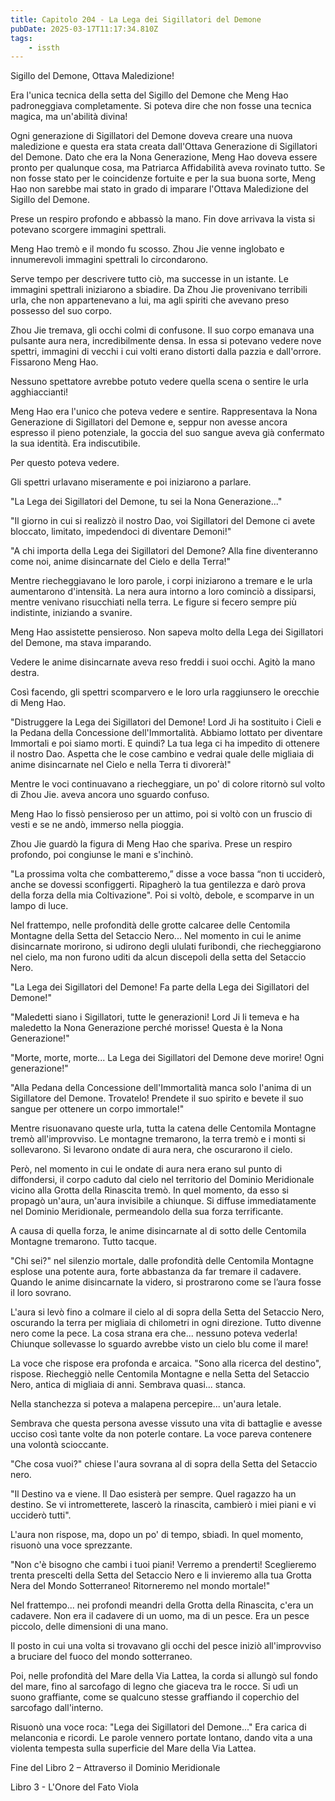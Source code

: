```yaml
---
title: Capitolo 204 - La Lega dei Sigillatori del Demone
pubDate: 2025-03-17T11:17:34.810Z
tags:
    - issth
---
```



Sigillo del Demone, Ottava Maledizione!


Era l'unica tecnica della setta del Sigillo del Demone che Meng Hao padroneggiava completamente. Si poteva dire che non fosse una tecnica magica, ma un'abilità divina!


Ogni generazione di Sigillatori del Demone doveva creare una nuova maledizione e questa era stata creata dall'Ottava Generazione di Sigillatori del Demone. Dato che era la Nona Generazione, Meng Hao doveva essere pronto per qualunque cosa, ma Patriarca Affidabilità aveva rovinato tutto. Se non fosse stato per le coincidenze fortuite e per la sua buona sorte, Meng Hao non sarebbe mai stato in grado di imparare l'Ottava Maledizione del Sigillo del Demone.


Prese un respiro profondo e abbassò la mano. Fin dove arrivava la vista si potevano scorgere immagini spettrali.


Meng Hao tremò e il mondo fu scosso. Zhou Jie venne inglobato e innumerevoli immagini spettrali lo circondarono.


Serve tempo per descrivere tutto ciò, ma successe in un istante. Le immagini spettrali iniziarono a sbiadire. Da Zhou Jie provenivano terribili urla, che non appartenevano a lui, ma agli spiriti che avevano preso possesso del suo corpo.


Zhou Jie tremava, gli occhi colmi di confusone. Il suo corpo emanava una pulsante aura nera, incredibilmente densa. In essa si potevano vedere nove spettri, immagini di vecchi i cui volti erano distorti dalla pazzia e dall'orrore. Fissarono Meng Hao.


Nessuno spettatore avrebbe potuto vedere quella scena o sentire le urla agghiaccianti!


Meng Hao era l'unico che poteva vedere e sentire. Rappresentava la Nona Generazione di Sigillatori del Demone e, seppur non avesse ancora espresso il pieno potenziale, la goccia del suo sangue aveva già confermato la sua identità. Era indiscutibile.


Per questo poteva vedere.


Gli spettri urlavano miseramente e poi iniziarono a parlare.


"La Lega dei Sigillatori del Demone, tu sei la Nona Generazione..."


"Il giorno in cui si realizzò il nostro Dao, voi Sigillatori del Demone ci avete bloccato, limitato, impedendoci di diventare Demoni!"


"A chi importa della Lega dei Sigillatori del Demone? Alla fine diventeranno come noi, anime disincarnate del Cielo e della Terra!"


Mentre riecheggiavano le loro parole, i corpi iniziarono a tremare e le urla aumentarono d'intensità. La nera aura intorno a loro cominciò a dissiparsi, mentre venivano risucchiati nella terra. Le figure si fecero sempre più indistinte, iniziando a svanire.


Meng Hao assistette pensieroso. Non sapeva molto della Lega dei Sigillatori del Demone, ma stava imparando.


Vedere le anime disincarnate aveva reso freddi i suoi occhi. Agitò la mano destra.


Così facendo, gli spettri scomparvero e le loro urla raggiunsero le orecchie di Meng Hao.


"Distruggere la Lega dei Sigillatori del Demone! Lord Ji ha sostituito i Cieli e la Pedana della Concessione dell'Immortalità. Abbiamo lottato per diventare Immortali e poi siamo morti. E quindi? La tua lega ci ha impedito di ottenere il nostro Dao. Aspetta che le cose cambino e vedrai quale delle migliaia di anime disincarnate nel Cielo e nella Terra ti divorerà!"


Mentre le voci continuavano a riecheggiare, un po' di colore ritornò sul volto di Zhou Jie. aveva ancora uno sguardo confuso.


Meng Hao lo fissò pensieroso per un attimo, poi si voltò con un fruscio di vesti e se ne andò, immerso nella pioggia.


Zhou Jie guardò la figura di Meng Hao che spariva. Prese un respiro profondo, poi congiunse le mani e s'inchinò.


"La prossima volta che combatteremo,” disse a voce bassa “non ti ucciderò, anche se dovessi sconfiggerti. Ripagherò la tua gentilezza e darò prova della forza della mia Coltivazione". Poi si voltò, debole, e scomparve in un lampo di luce.


Nel frattempo, nelle profondità delle grotte calcaree delle Centomila Montagne della Setta del Setaccio Nero... Nel momento in cui le anime disincarnate morirono, si udirono degli ululati furibondi, che riecheggiarono nel cielo, ma non furono uditi da alcun discepoli della setta del Setaccio Nero.


"La Lega dei Sigillatori del Demone! Fa parte della Lega dei Sigillatori del Demone!"


"Maledetti siano i Sigillatori, tutte le generazioni! Lord Ji li temeva e ha maledetto la Nona Generazione perché morisse! Questa è la Nona Generazione!"


"Morte, morte, morte... La Lega dei Sigillatori del Demone deve morire! Ogni generazione!"


"Alla Pedana della Concessione dell'Immortalità manca solo l'anima di un Sigillatore del Demone. Trovatelo! Prendete il suo spirito e bevete il suo sangue per ottenere un corpo immortale!"


Mentre risuonavano queste urla, tutta la catena delle Centomila Montagne tremò all'improvviso. Le montagne tremarono, la terra tremò e i monti si sollevarono. Si levarono ondate di aura nera, che oscurarono il cielo.


Però, nel momento in cui le ondate di aura nera erano sul punto di diffondersi, il corpo caduto dal cielo nel territorio del Dominio Meridionale vicino alla Grotta della Rinascita tremò. In quel momento, da esso si propagò un'aura, un'aura invisibile a chiunque. Si diffuse immediatamente nel Dominio Meridionale, permeandolo della sua forza terrificante.


A causa di quella forza, le anime disincarnate al di sotto delle Centomila Montagne tremarono. Tutto tacque.


"Chi sei?" nel silenzio mortale, dalle profondità delle Centomila Montagne esplose una potente aura, forte abbastanza da far tremare il cadavere. Quando le anime disincarnate la videro, si prostrarono come se l’aura fosse il loro sovrano.


L'aura si levò fino a colmare il cielo al di sopra della Setta del Setaccio Nero, oscurando la terra per migliaia di chilometri in ogni direzione. Tutto divenne nero come la pece. La cosa strana era che... nessuno poteva vederla! Chiunque sollevasse lo sguardo avrebbe visto un cielo blu come il mare!


La voce che rispose era profonda e arcaica. "Sono alla ricerca del destino", rispose. Riecheggiò nelle Centomila Montagne e nella Setta del Setaccio Nero, antica di migliaia di anni. Sembrava quasi... stanca.


Nella stanchezza si poteva a malapena percepire... un'aura letale.


Sembrava che questa persona avesse vissuto una vita di battaglie e avesse ucciso così tante volte da non poterle contare. La voce pareva contenere una volontà scioccante.


"Che cosa vuoi?" chiese l'aura sovrana al di sopra della Setta del Setaccio nero.


"Il Destino va e viene. Il Dao esisterà per sempre. Quel ragazzo ha un destino. Se vi intrometterete, lascerò la rinascita, cambierò i miei piani e vi ucciderò tutti".


L'aura non rispose, ma, dopo un po' di tempo, sbiadì. In quel momento, risuonò una voce sprezzante.


"Non c'è bisogno che cambi i tuoi piani! Verremo a prenderti! Sceglieremo trenta prescelti della Setta del Setaccio Nero e li invieremo alla tua Grotta Nera del Mondo Sotterraneo! Ritorneremo nel mondo mortale!"


Nel frattempo... nei profondi meandri della Grotta della Rinascita, c'era un cadavere. Non era il cadavere di un uomo, ma di un pesce. Era un pesce piccolo, delle dimensioni di una mano.


Il posto in cui una volta si trovavano gli occhi del pesce iniziò all'improvviso a bruciare del fuoco del mondo sotterraneo.


Poi, nelle profondità del Mare della Via Lattea, la corda si allungò sul fondo del mare, fino al sarcofago di legno che giaceva tra le rocce. Si udì un suono graffiante, come se qualcuno stesse graffiando il coperchio del sarcofago dall'interno.


Risuonò una voce roca: "Lega dei Sigillatori del Demone..." Era carica di melanconia e ricordi. Le parole vennero portate lontano, dando vita a una violenta tempesta sulla superficie del Mare della Via Lattea.


Fine del Libro 2 – Attraverso il Dominio Meridionale

Libro 3 - L'Onore del Fato Viola


